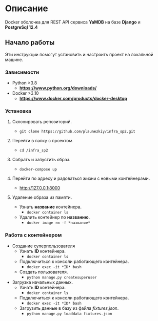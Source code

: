 # Описание
Docker оболочка для REST API сервиса **YaMDB** на базе **Django** и **PostgreSql 12.4**
## Начало работы
Эти инструкции помогут установить и настроить проект на локальной машине.
### Зависимости
* Python >3.8
    * **https://www.python.org/downloads/**
* Docker >3.10
    * **https://www.docker.com/products/docker-desktop**

### Установка
1. Склонировать репозиторий.
    * ```git clone https://github.com/plaunezkiy/infra_sp2.git```

2. Перейти в папку с проектом. 
    * ```cd /infra_sp2```
    
3. Собрать и запустить образ.
    * ```docker-compose up```

4. Перейти по адресу и радоваться жизни с новыми контейнерами.
    * http://127.0.0.1:8000

5. Удаление образа из памяти.
    * Узнать **название** контейнера. 
        * ```docker container ls```
    * Удалить контейнер по **названию**.
        * ```docker image rm -f *название*```
### Работа с контейнером
* Создание суперпользователя
    * Узнать **ID** контейнера. 
        * ```docker container ls```
    * Подключиться к консоли работающего контейнера.
        * ```docker exec -it *ID* bash```
    * Создать пользователя.
        * ```python manage.py createsuperuser```
* Загрузка начальных данных.
    * Узнать **ID** контейнера. 
        * ```docker container ls```
    * Подключиться к консоли работающего контейнера.
        * ```docker exec -it *ID* bash```
    * Загрузить данные в базу из файла *fixtures.json*.
        * ```python manage.py loaddata fixtures.json```


    

